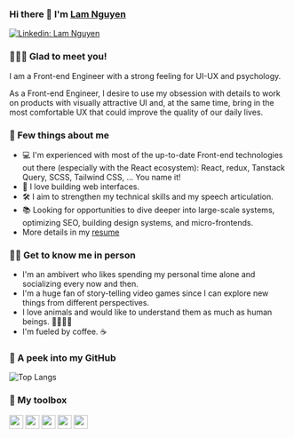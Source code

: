 ### Hi there 👋 I'm [Lam Nguyen](https://lamoort.github.io/)

[![Linkedin: Lam Nguyen](https://img.shields.io/badge/-@lamnguyen-0077B5?style=flat-square&labelColor=0077B5&logo=linkedin&link=https://www.linkedin.com/in/lam-nguyenchanh/)](https://www.linkedin.com/in/lam-nguyenchanh/)
<br>

### 🙋🏻‍♂️ Glad to meet you! 
I am a Front-end Engineer with a strong feeling for UI-UX and psychology. 

As a Front-end Engineer, I desire to use my obsession with details to work on products with visually attractive UI and, at the same time, bring in the most comfortable UX that could improve the quality of our daily lives.

### 🤖 Few things about me 
- 💻   I'm experienced with most of the up-to-date Front-end technologies out there (especially with the React ecosystem): React, redux, Tanstack Query, SCSS, Tailwind CSS, ... You name it!
- 🎨   I love building web interfaces.
- 🛠   I aim to strengthen my technical skills and my speech articulation.
- 📚   Looking for opportunities to dive deeper into large-scale systems, optimizing SEO, building design systems, and micro-frontends.
- More details in my [resume](https://drive.google.com/file/d/1tTaf7F1n9bMH8g5PcwHLJSoNY8EEP0-x/view?usp=drive_link)

### 🥷🏻 Get to know me in person
- I'm an ambivert who likes spending my personal time alone and socializing every now and then.
- I'm a huge fan of story-telling video games since I can explore new things from different perspectives.
- I love animals and would like to understand them as much as human beings. 🐯🦁🐒🦅
- I'm fueled by coffee. ☕️

### 👀 A peek into my GitHub
![Top Langs](https://github-readme-stats.vercel.app/api/top-langs/?username=lamoort&layout=compact&theme=dark&hide_border=true)


### 🧰 My toolbox
<code><img height="25" src="https://user-images.githubusercontent.com/26543329/126912351-e6cf30b9-b05c-4084-bb4e-4170cf53c40c.png"></code>
<code><img height="25" src="https://cdn4.iconfinder.com/data/icons/logos-and-brands/512/367_Vuejs_logo-256.png"></code>
<code><img height="25" src="https://cdn4.iconfinder.com/data/icons/logos-and-brands/512/21_Angular_logo_logos-256.png"></code>
<code><img height="25" src="https://cdn3.iconfinder.com/data/icons/logos-and-brands-adobe/512/288_Sass-256.png"></code>
<code><img height="25" src="https://cdn3.iconfinder.com/data/icons/social-media-2169/24/social_media_social_media_logo_git-256.png"></code>


